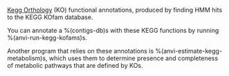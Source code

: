 [Kegg Orthology](https://www.genome.jp/kegg/ko.html) (KO) functional annotations, produced by finding HMM hits to the KEGG KOfam database.

You can annotate a %(contigs-db)s with these KEGG functions by running %(anvi-run-kegg-kofams)s.

Another program that relies on these annotations is %(anvi-estimate-kegg-metabolism)s, which uses them to determine presence and completeness of metabolic pathways that are defined by KOs.
